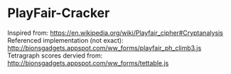 # PlayFair-Cracker

Inspired from: https://en.wikipedia.org/wiki/Playfair_cipher#Cryptanalysis
Referenced implementation (not exact): http://bionsgadgets.appspot.com/ww_forms/playfair_ph_climb3.js
Tetragraph scores dervied from: http://bionsgadgets.appspot.com/ww_forms/tettable.js
